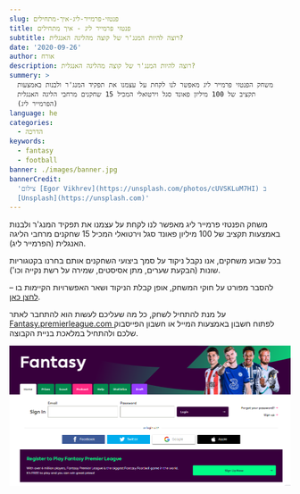 ```yaml
---
slug: פנטזי-פרמייר-ליג-איך-מתחילים
title: פנטזי פרמייר ליג - איך מתחילים
subtitle: רוצה להיות המנג'ר של קוצה מהליגה האנגלית?
date: '2020-09-26'
author: אורח
description: רוצה להיות המנג'ר של קוצה מהליגה האנגלית?
summery: >
  משחק הפנטזי פרמייר ליג מאפשר לנו לקחת על עצמנו את תפקיד המנג'ר ולבנות באמצעות
  תקציב של 100 מיליון פאונד סגל וירטואלי המכיל 15 שחקנים מרחבי הליגה האנגלית
  (הפרמייר ליג)
language: he
categories:
  - הדרכה
keywords:
  - fantasy
  - football
banner: ./images/banner.jpg
bannerCredit:
  'צילום [Egor Vikhrev](https://unsplash.com/photos/cUVSKLuM7HI) ב
  [Unsplash](https://unsplash.com)'
---
```


<p>
  משחק הפנטזי פרמייר ליג מאפשר לנו לקחת על עצמנו את תפקיד המנג'ר ולבנות באמצעות
  תקציב של 100 מיליון פאונד סגל וירטואלי המכיל 15 שחקנים מרחבי הליגה האנגלית
  (הפרמייר ליג).
</p>
<p>
  בכל שבוע משחקים, אנו נקבל ניקוד על סמך ביצועי השחקנים אותם בחרנו בקטגוריות
  שונות (הבקעת שערים, מתן אסיסטים, שמירה על רשת נקייה וכו').
</p>
<p class="comment-link">
  להסבר מפורט על חוקי המשחק, אופן קבלת הניקוד ושאר האפשרויות הקיימות בו –
  <a href="פנטזי-פרמייר-ליג-החוקים" class="link">לחצן כאן</a>.
</p>
<p>
  על מנת להתחיל לשחק, כל מה שעליכם לעשות הוא להתחבר לאתר
  <a href="https://fantasy.premierleague.com/"> Fantasy.premierleague.com </a> לפתוח חשבון באמצעות המייל או חשבון הפייסבוק שלכם
  ולהתחיל במלאכת בניית הקבוצה.
</p>

![צילום מסך של פתיחת חשבון באתר](./images/register-screenshot.png)
